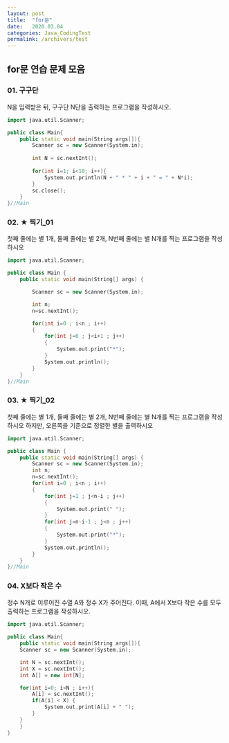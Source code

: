 ```yaml
---
layout: post
title:  "for문"
date:   2020.03.04
categories: Java_CodingTest
permalink: /archivers/test
---
```


## for문 연습 문제 모음

### 01. 구구단
N을 입력받은 뒤, 구구단 N단을 출력하는 프로그램을 작성하시오.

~~~cpp
import java.util.Scanner;

public class Main{
    public static void main(String args[]){
        Scanner sc = new Scanner(System.in);
        
        int N = sc.nextInt();
        
        for(int i=1; i<10; i++){
            System.out.println(N + " * " + i + " = " + N*i);
        }
        sc.close();
    }
}//Main
~~~

### 02. ★ 찍기_01
첫째 줄에는 별 1개, 둘째 줄에는 별 2개, N번째 줄에는 별 N개를 찍는 프로그램을 작성하시오
~~~cpp
import java.util.Scanner;

public class Main {
    public static void main(String[] args) {

        Scanner sc = new Scanner(System.in);

        int n;
        n=sc.nextInt();

        for(int i=0 ; i<n ; i++)
        {
            for(int j=0 ; j<i+1 ; j++)
            {
                System.out.print("*");
            }
            System.out.println();
        }
    }
}//Main
~~~

### 03. ★ 찍기_02
첫째 줄에는 별 1개, 둘째 줄에는 별 2개, N번째 줄에는 별 N개를 찍는 프로그램을 작성하시오
하지만, 오른쪽을 기준으로 정렬한 별을 출력하시오

~~~cpp
import java.util.Scanner;

public class Main {
    public static void main(String[] args) {
        Scanner sc = new Scanner(System.in);
        int n;
        n=sc.nextInt();
        for(int i=0 ; i<n ; i++)
        {
            for(int j=1 ; j<n-i ; j++)
            {
                System.out.print(" ");
            }
            for(int j=n-i-1 ; j<n ; j++)
            {
                System.out.print("*");
            }
            System.out.println();
        }
    }
}//Main
~~~

### 04. X보다 작은 수
정수 N개로 이루어진 수열 A와 정수 X가 주어진다. 
이때, A에서 X보다 작은 수를 모두 출력하는 프로그램을 작성하시오.
~~~cpp
import java.util.Scanner;
		
public class Main{
    public static void main(String args[]){
	Scanner sc = new Scanner(System.in);

	int N = sc.nextInt();
	int X = sc.nextInt();
	int A[] = new int[N];

	for(int i=0; i<N ; i++){
		A[i] = sc.nextInt();
		if(A[i] < X) {
			System.out.print(A[i] + " ");          
		}
	} 
    }
}
~~~
